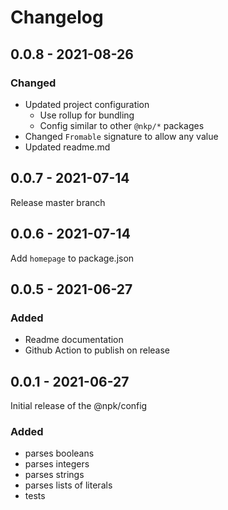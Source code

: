 # Changelog

## 0.0.8 - 2021-08-26

### Changed

- Updated project configuration
  - Use rollup for bundling
  - Config similar to other `@nkp/*` packages
- Changed `Fromable` signature to allow any value
- Updated readme.md

## 0.0.7 - 2021-07-14

Release master branch

## 0.0.6 - 2021-07-14

Add `homepage` to package.json

## 0.0.5 - 2021-06-27

### Added

- Readme documentation
- Github Action to publish on release

## 0.0.1 - 2021-06-27

Initial release of the @npk/config

### Added

- parses booleans
- parses integers
- parses strings
- parses lists of literals
- tests
